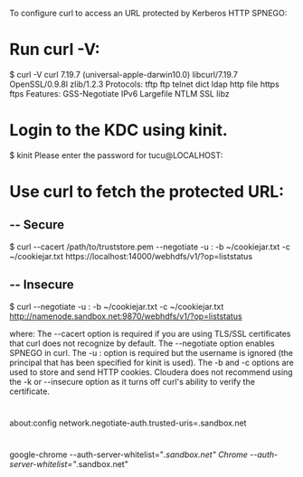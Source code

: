 To configure curl to access an URL protected by Kerberos HTTP SPNEGO:

# Run curl -V:
$ curl -V
curl 7.19.7 (universal-apple-darwin10.0) libcurl/7.19.7 OpenSSL/0.9.8l
zlib/1.2.3
Protocols: tftp ftp telnet dict ldap http file https ftps
Features: GSS-Negotiate IPv6 Largefile NTLM SSL libz

# Login to the KDC using kinit.
$ kinit
Please enter the password for tucu@LOCALHOST:

# Use curl to fetch the protected URL:
## -- Secure
$ curl --cacert /path/to/truststore.pem --negotiate -u : -b ~/cookiejar.txt -c ~/cookiejar.txt https://localhost:14000/webhdfs/v1/?op=liststatus

## -- Insecure
$ curl --negotiate -u : -b ~/cookiejar.txt -c ~/cookiejar.txt http://namenode.sandbox.net:9870/webhdfs/v1/?op=liststatus

where:
The --cacert option is required if you are using TLS/SSL certificates that curl does not recognize by default.
The --negotiate option enables SPNEGO in curl.
The -u : option is required but the username is ignored (the principal that has been specified for kinit is used).
The -b and -c options are used to store and send HTTP cookies.
Cloudera does not recommend using the -k or --insecure option as it turns off curl's ability to verify the certificate.

#
#
#
about:config
network.negotiate-auth.trusted-uris=.sandbox.net

#
#
google-chrome --auth-server-whitelist="*.sandbox.net"
Chrome --auth-server-whitelist="*.sandbox.net"